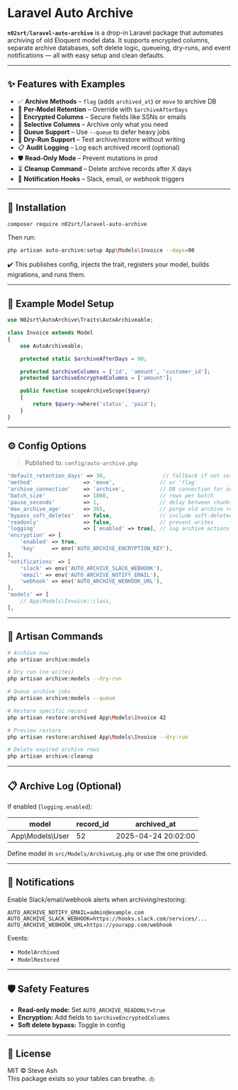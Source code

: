 # Laravel Auto Archive

**`n02srt/laravel-auto-archive`** is a drop-in Laravel package that automates archiving of old Eloquent model data. It supports encrypted columns, separate archive databases, soft delete logic, queueing, dry-runs, and event notifications — all with easy setup and clean defaults.

---

## ✨ Features with Examples

- ✅ **Archive Methods** – `flag` (adds `archived_at`) or `move` to archive DB
- 📆 **Per-Model Retention** – Override with `$archiveAfterDays`
- 🔐 **Encrypted Columns** – Secure fields like SSNs or emails
- 🧼 **Selective Columns** – Archive only what you need
- 🔁 **Queue Support** – Use `--queue` to defer heavy jobs
- 🧪 **Dry-Run Support** – Test archive/restore without writing
- 📋 **Audit Logging** – Log each archived record (optional)
- 🛡 **Read-Only Mode** – Prevent mutations in prod
- ⏳ **Cleanup Command** – Delete archive records after X days
- 📣 **Notification Hooks** – Slack, email, or webhook triggers

---

## 🚀 Installation

```bash
composer require n02srt/laravel-auto-archive
```

Then run:

```bash
php artisan auto-archive:setup App\Models\Invoice --days=90
```

✔️ This publishes config, injects the trait, registers your model, builds migrations, and runs them.

---

## 🧬 Example Model Setup

```php
use N02srt\AutoArchive\Traits\AutoArchiveable;

class Invoice extends Model
{
    use AutoArchiveable;

    protected static $archiveAfterDays = 90;

    protected $archiveColumns = ['id', 'amount', 'customer_id'];
    protected $archiveEncryptedColumns = ['amount'];

    public function scopeArchiveScope($query)
    {
        return $query->where('status', 'paid');
    }
}
```

---

## ⚙️ Config Options

> Published to: `config/auto-archive.php`

```php
'default_retention_days' => 30,                  // fallback if not set on model
'method'                => 'move',              // or 'flag'
'archive_connection'    => 'archive',           // DB connection for archive tables
'batch_size'            => 1000,                // rows per batch
'pause_seconds'         => 1,                   // delay between chunks
'max_archive_age'       => 365,                 // purge old archive rows
'bypass_soft_deletes'   => false,               // include soft-deleted records?
'readonly'              => false,               // prevent writes
'logging'               => ['enabled' => true], // log archive actions
'encryption' => [
    'enabled' => true,
    'key'     => env('AUTO_ARCHIVE_ENCRYPTION_KEY'),
],
'notifications' => [
    'slack' => env('AUTO_ARCHIVE_SLACK_WEBHOOK'),
    'email' => env('AUTO_ARCHIVE_NOTIFY_EMAIL'),
    'webhook' => env('AUTO_ARCHIVE_WEBHOOK_URL'),
],
'models' => [
    // App\Models\Invoice::class,
],
```

---

## 🧪 Artisan Commands

```bash
# Archive now
php artisan archive:models

# Dry run (no writes)
php artisan archive:models --dry-run

# Queue archive jobs
php artisan archive:models --queue

# Restore specific record
php artisan restore:archived App\Models\Invoice 42

# Preview restore
php artisan restore:archived App\Models\Invoice --dry-run

# Delete expired archive rows
php artisan archive:cleanup
```

---

## 📋 Archive Log (Optional)

If enabled (`logging.enabled`):

| model              | record_id | archived_at         |
|-------------------|-----------|----------------------|
| App\Models\User   | 52        | 2025-04-24 20:02:00  |

Define model in `src/Models/ArchiveLog.php` or use the one provided.

---

## 📣 Notifications

Enable Slack/email/webhook alerts when archiving/restoring:

```env
AUTO_ARCHIVE_NOTIFY_EMAIL=admin@example.com
AUTO_ARCHIVE_SLACK_WEBHOOK=https://hooks.slack.com/services/...
AUTO_ARCHIVE_WEBHOOK_URL=https://yourapp.com/webhook
```

Events:
- `ModelArchived`
- `ModelRestored`

---

## 🛡 Safety Features

- **Read-only mode:** Set `AUTO_ARCHIVE_READONLY=true`
- **Encryption:** Add fields to `$archiveEncryptedColumns`
- **Soft delete bypass:** Toggle in config

---

## 📄 License

MIT © Steve Ash  
This package exists so your tables can breathe. 🫁
